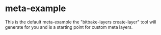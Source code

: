 # meta-example

This is the default meta-example the "bitbake-layers create-layer" tool will generate for you and is a starting point for custom meta layers.
